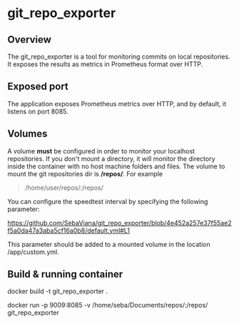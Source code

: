 # git_repo_exporter

## Overview
The git_repo_exporter is a tool for monitoring commits on local repositories. It exposes the results as metrics in Prometheus format over HTTP.

## Exposed port
The application exposes Prometheus metrics over HTTP, and by default, it listens on port 8085.

## Volumes
A volume **must** be configured in order to monitor your localhost repositories. If you don't mount a directory, it will monitor the directory inside the container with no host machine folders and files.
The volume to mount the git repositories dir is **/repos/**.
For example
>/home/user/repos/:/repos/

You can configure the speedtest interval by specifying the following parameter:

https://github.com/SebaViana/git_repo_exporter/blob/4e452a257e37f55ae2f5a0da47a3aba5cf16a0b8/default.yml#L1

This parameter should be added to a mounted volume in the location /app/custom.yml.

## Build & running container
docker build -t git_repo_exporter .

docker run -p 9009:8085 -v /home/seba/Documents/repos/:/repos/ git_repo_exporter
